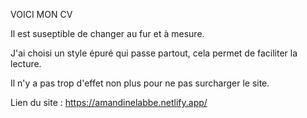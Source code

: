 VOICI MON CV 

Il est suseptible de changer au fur et à mesure.

J'ai choisi un style épuré qui passe partout, cela permet de faciliter la lecture. 

Il n'y a pas trop d'effet non plus pour ne pas surcharger le site.

Lien du site : https://amandinelabbe.netlify.app/ 
